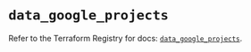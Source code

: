 # `data_google_projects`

Refer to the Terraform Registry for docs: [`data_google_projects`](https://registry.terraform.io/providers/hashicorp/google/6.4.0/docs/data-sources/projects).
